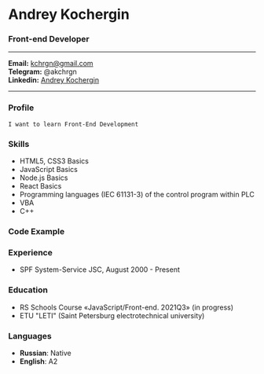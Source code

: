 # Andrey Kochergin
###  Front-end Developer
-------
**Email:** kchrgn@gmail.com  
**Telegram:** @akchrgn  
**Linkedin:** [Andrey Kochergin](https://www.linkedin.com/in/%D0%B0%D0%BD%D0%B4%D1%80%D0%B5%D0%B9-%D0%BA%D0%BE%D1%87%D0%B5%D1%80%D0%B3%D0%B8%D0%BD-b673588b/)

------
### Profile
    I want to learn Front-End Development   
### Skills
* HTML5, CSS3 Basics
* JavaScript Basics
* Node.js Basics
* React Basics
* Programming languages (IEC 61131-3) of the control program within PLC
* VBA
* C++
### Code Example
### Experience
* SPF System-Service JSC, August 2000 - Present
### Education
* RS Schools Course «JavaScript/Front-end. 2021Q3» (in progress)
* ETU "LETI" (Saint Petersburg electrotechnical university)
### Languages
* **Russian**: Native
* **English**: A2